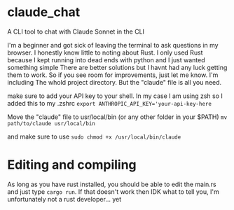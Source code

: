 # claude_chat
A CLI tool to chat with Claude Sonnet in the CLI

I'm a beginner and got sick of leaving the terminal to ask questions in my browser.  I honestly know little to noting about Rust. I only used Rust because I kept running into dead ends with python and I just wanted something simple  There are better solutions but I havnt had any luck getting them to work.  So if you see room for improvements, just let me know.  I'm including The whold project directory.  But the "claude" file is all you need.  

make sure to add your API key to your shell.  In my case I am using zsh so I added this to my .zshrc
```export ANTHROPIC_API_KEY='your-api-key-here```

Move the "claude" file to usr/local/bin (or any other folder in your $PATH)
```mv path/to/claude usr/local/bin```

and make sure to use
```sudo chmod +x /usr/local/bin/claude```

# Editing and compiling
As long as you have rust installed, you should be able to edit the main.rs and just type ```cargo run```. If that doesn't work then IDK what to tell you, I'm unfortunately not a rust developer... yet  
